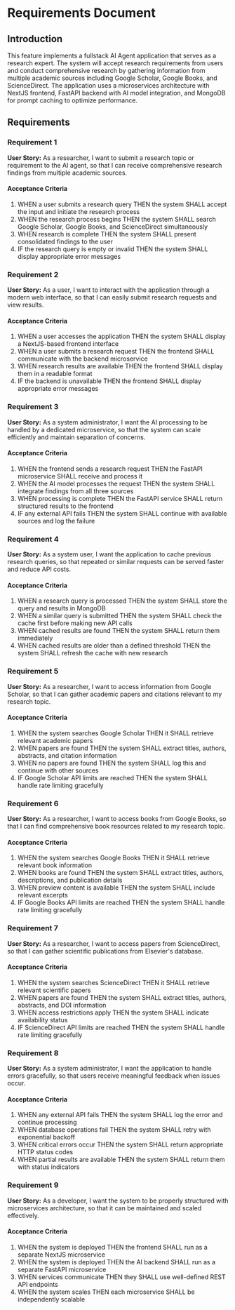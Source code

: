 # Requirements Document

## Introduction

This feature implements a fullstack AI Agent application that serves as a research expert. The system will accept research requirements from users and conduct comprehensive research by gathering information from multiple academic sources including Google Scholar, Google Books, and ScienceDirect. The application uses a microservices architecture with NextJS frontend, FastAPI backend with AI model integration, and MongoDB for prompt caching to optimize performance.

## Requirements

### Requirement 1

**User Story:** As a researcher, I want to submit a research topic or requirement to the AI agent, so that I can receive comprehensive research findings from multiple academic sources.

#### Acceptance Criteria

1. WHEN a user submits a research query THEN the system SHALL accept the input and initiate the research process
2. WHEN the research process begins THEN the system SHALL search Google Scholar, Google Books, and ScienceDirect simultaneously
3. WHEN research is complete THEN the system SHALL present consolidated findings to the user
4. IF the research query is empty or invalid THEN the system SHALL display appropriate error messages

### Requirement 2

**User Story:** As a user, I want to interact with the application through a modern web interface, so that I can easily submit research requests and view results.

#### Acceptance Criteria

1. WHEN a user accesses the application THEN the system SHALL display a NextJS-based frontend interface
2. WHEN a user submits a research request THEN the frontend SHALL communicate with the backend microservice
3. WHEN research results are available THEN the frontend SHALL display them in a readable format
4. IF the backend is unavailable THEN the frontend SHALL display appropriate error messages

### Requirement 3

**User Story:** As a system administrator, I want the AI processing to be handled by a dedicated microservice, so that the system can scale efficiently and maintain separation of concerns.

#### Acceptance Criteria

1. WHEN the frontend sends a research request THEN the FastAPI microservice SHALL receive and process it
2. WHEN the AI model processes the request THEN the system SHALL integrate findings from all three sources
3. WHEN processing is complete THEN the FastAPI service SHALL return structured results to the frontend
4. IF any external API fails THEN the system SHALL continue with available sources and log the failure

### Requirement 4

**User Story:** As a system user, I want the application to cache previous research queries, so that repeated or similar requests can be served faster and reduce API costs.

#### Acceptance Criteria

1. WHEN a research query is processed THEN the system SHALL store the query and results in MongoDB
2. WHEN a similar query is submitted THEN the system SHALL check the cache first before making new API calls
3. WHEN cached results are found THEN the system SHALL return them immediately
4. WHEN cached results are older than a defined threshold THEN the system SHALL refresh the cache with new research

### Requirement 5

**User Story:** As a researcher, I want to access information from Google Scholar, so that I can gather academic papers and citations relevant to my research topic.

#### Acceptance Criteria

1. WHEN the system searches Google Scholar THEN it SHALL retrieve relevant academic papers
2. WHEN papers are found THEN the system SHALL extract titles, authors, abstracts, and citation information
3. WHEN no papers are found THEN the system SHALL log this and continue with other sources
4. IF Google Scholar API limits are reached THEN the system SHALL handle rate limiting gracefully

### Requirement 6

**User Story:** As a researcher, I want to access books from Google Books, so that I can find comprehensive book resources related to my research topic.

#### Acceptance Criteria

1. WHEN the system searches Google Books THEN it SHALL retrieve relevant book information
2. WHEN books are found THEN the system SHALL extract titles, authors, descriptions, and publication details
3. WHEN preview content is available THEN the system SHALL include relevant excerpts
4. IF Google Books API limits are reached THEN the system SHALL handle rate limiting gracefully

### Requirement 7

**User Story:** As a researcher, I want to access papers from ScienceDirect, so that I can gather scientific publications from Elsevier's database.

#### Acceptance Criteria

1. WHEN the system searches ScienceDirect THEN it SHALL retrieve relevant scientific papers
2. WHEN papers are found THEN the system SHALL extract titles, authors, abstracts, and DOI information
3. WHEN access restrictions apply THEN the system SHALL indicate availability status
4. IF ScienceDirect API limits are reached THEN the system SHALL handle rate limiting gracefully

### Requirement 8

**User Story:** As a system administrator, I want the application to handle errors gracefully, so that users receive meaningful feedback when issues occur.

#### Acceptance Criteria

1. WHEN any external API fails THEN the system SHALL log the error and continue processing
2. WHEN database operations fail THEN the system SHALL retry with exponential backoff
3. WHEN critical errors occur THEN the system SHALL return appropriate HTTP status codes
4. WHEN partial results are available THEN the system SHALL return them with status indicators

### Requirement 9

**User Story:** As a developer, I want the system to be properly structured with microservices architecture, so that it can be maintained and scaled effectively.

#### Acceptance Criteria

1. WHEN the system is deployed THEN the frontend SHALL run as a separate NextJS microservice
2. WHEN the system is deployed THEN the AI backend SHALL run as a separate FastAPI microservice
3. WHEN services communicate THEN they SHALL use well-defined REST API endpoints
4. WHEN the system scales THEN each microservice SHALL be independently scalable